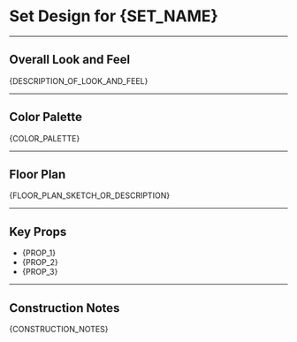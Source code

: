 # Set Design for {SET_NAME}

---

## Overall Look and Feel

{DESCRIPTION_OF_LOOK_AND_FEEL}

---

## Color Palette

{COLOR_PALETTE}

---

## Floor Plan

{FLOOR_PLAN_SKETCH_OR_DESCRIPTION}

---

## Key Props

- {PROP_1}
- {PROP_2}
- {PROP_3}

---

## Construction Notes

{CONSTRUCTION_NOTES}
